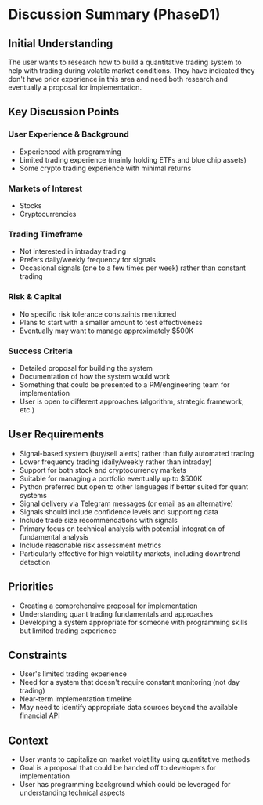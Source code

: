 # Discussion Summary (PhaseD1)

## Initial Understanding

The user wants to research how to build a quantitative trading system to help with trading during volatile market conditions. They have indicated they don't have prior experience in this area and need both research and eventually a proposal for implementation.

## Key Discussion Points

### User Experience & Background
- Experienced with programming
- Limited trading experience (mainly holding ETFs and blue chip assets)
- Some crypto trading experience with minimal returns

### Markets of Interest
- Stocks
- Cryptocurrencies

### Trading Timeframe
- Not interested in intraday trading
- Prefers daily/weekly frequency for signals
- Occasional signals (one to a few times per week) rather than constant trading

### Risk & Capital
- No specific risk tolerance constraints mentioned
- Plans to start with a smaller amount to test effectiveness
- Eventually may want to manage approximately $500K

### Success Criteria
- Detailed proposal for building the system
- Documentation of how the system would work
- Something that could be presented to a PM/engineering team for implementation
- User is open to different approaches (algorithm, strategic framework, etc.)

## User Requirements

- Signal-based system (buy/sell alerts) rather than fully automated trading
- Lower frequency trading (daily/weekly rather than intraday)
- Support for both stock and cryptocurrency markets
- Suitable for managing a portfolio eventually up to $500K
- Python preferred but open to other languages if better suited for quant systems
- Signal delivery via Telegram messages (or email as an alternative)
- Signals should include confidence levels and supporting data
- Include trade size recommendations with signals
- Primary focus on technical analysis with potential integration of fundamental analysis
- Include reasonable risk assessment metrics
- Particularly effective for high volatility markets, including downtrend detection

## Priorities

- Creating a comprehensive proposal for implementation
- Understanding quant trading fundamentals and approaches
- Developing a system appropriate for someone with programming skills but limited trading experience

## Constraints

- User's limited trading experience
- Need for a system that doesn't require constant monitoring (not day trading)
- Near-term implementation timeline
- May need to identify appropriate data sources beyond the available financial API

## Context

- User wants to capitalize on market volatility using quantitative methods
- Goal is a proposal that could be handed off to developers for implementation
- User has programming background which could be leveraged for understanding technical aspects
